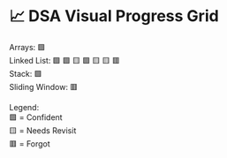 # 📈 DSA Visual Progress Grid

Arrays:           🟩  
Linked List:      🟩 🟩 🟨 🟩 🟨 🟨 🟥  
Stack:            🟩  
Sliding Window:   🟥  

Legend:  
🟩 = Confident  
🟨 = Needs Revisit  
🟥 = Forgot  
